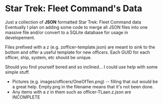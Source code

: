# Star Trek: Fleet Command's Data

Just a collection of __JSON__ formatted Star Trek: Fleet Command data
Eventually I plan on adding some code to merge all JSON files into one massive file and/or convert to a SQLite database for usage in developement.

Files prefixed with a z (e.g. zofficer-template.json) are meant to sink to the bottom and offer a useful template for new officers.
Each GUID for each officer, ship, system, etc should be unique.

Should you find yourself bored and so inclined...
I could use help with some simple stuff.
* Pictures (e.g. images/officers/OneOfTen.png) -- filling that out would be a great help. Empty.png in the filename means that it's not been done.
* Any items with a z in them such as officer-TLaan.z.json are INCOMPLETE
